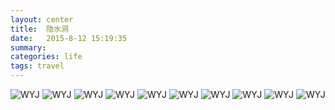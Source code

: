 ```yaml
---
layout: center
title:  隐水洞
date:   2015-8-12 15:19:35
summary:
categories: life
tags: travel
---
```

![WYJ](https://github.com/ironicstone/ironicstone.github.io/raw/master/image/travel/1(1).jpg)
![WYJ](https://github.com/ironicstone/ironicstone.github.io/raw/master/image/travel/1(2).jpg)
![WYJ](https://github.com/ironicstone/ironicstone.github.io/raw/master/image/travel/1(3).jpg)
![WYJ](https://github.com/ironicstone/ironicstone.github.io/raw/master/image/travel/1(4).jpg)
![WYJ](https://github.com/ironicstone/ironicstone.github.io/raw/master/image/travel/1(5).jpg)
![WYJ](https://github.com/ironicstone/ironicstone.github.io/raw/master/image/travel/1(6).jpg)
![WYJ](https://github.com/ironicstone/ironicstone.github.io/raw/master/image/travel/1(7).jpg)
![WYJ](https://github.com/ironicstone/ironicstone.github.io/raw/master/image/travel/1(8).jpg)
![WYJ](https://github.com/ironicstone/ironicstone.github.io/raw/master/image/travel/1(9).jpg)
![WYJ](https://github.com/ironicstone/ironicstone.github.io/raw/master/image/travel/1(10).jpg)

